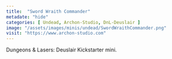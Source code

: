 ```yaml
---
title:  "Sword Wraith Commander"
metadate: "hide"
categories: [ Undead, Archon-Studio, DnL-Deuslair ]
image: "/assets/images/minis/undead/SwordWraithCommander.png"
visit: "https://www.archon-studio.com"
---
```

Dungeons & Lasers: Deuslair Kickstarter mini.
